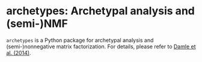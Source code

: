 # archetypes: Archetypal analysis and (semi-)NMF

`archetypes` is a Python package for archetypal analysis and (semi-)nonnegative matrix factorization. For details, please refer to [Damle et al. (2014)](http://arxiv.org/abs/1405.4275).
